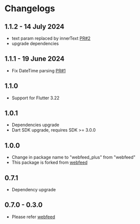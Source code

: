 # Changelogs

## 1.1.2 - 14 July 2024

- text param replaced by innerText [PR#2](https://github.com/OmkarDabade/webfeed_plus/pull/2)
- upgrade dependencies

## 1.1.1 - 19 June 2024

- Fix DateTime parsing [PR#1](https://github.com/OmkarDabade/webfeed_plus/pull/1)

## 1.1.0

- Support for Flutter 3.22

## 1.0.1

- Dependencies upgrade
- Dart SDK upgrade, requires SDK >= 3.0.0

## 1.0.0

- Change in package name to "webfeed_plus" from "webfeed"
- This package is forked from [webfeed](https://github.com/witochandra/webfeed)

## 0.7.1

- Dependency upgrade

## 0.7.0 - 0.3.0

- Please refer [webfeed](https://pub.dev/packages/webfeed/changelog)
